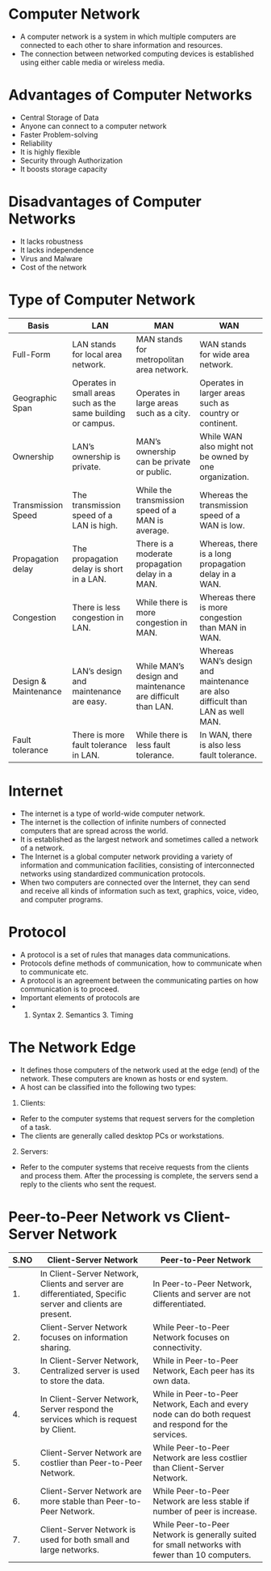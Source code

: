 # Computer Network

- A computer network is a system in which multiple computers are connected to each other to
share information and resources.
- The connection between networked computing devices is established using either cable
media or wireless media. 

# Advantages of Computer Networks

- Central Storage of Data 
- Anyone can connect to a computer network 
- Faster Problem-solving 
- Reliability 
- It is highly flexible 
- Security through Authorization 
- It boosts storage capacity 

# Disadvantages of Computer Networks

- It lacks robustness 
- It lacks independence 
- Virus and Malware 
- Cost of the network 

# Type of Computer Network

| Basis                | LAN                                                           | MAN                                                        | WAN                                                                           |
|----------------------|---------------------------------------------------------------|------------------------------------------------------------|-------------------------------------------------------------------------------|
| Full-Form            | LAN stands for local area network.                            | MAN stands for metropolitan area network.                  | WAN stands for wide area network.                                             |
| Geographic Span      | Operates in small areas such as the same building or campus.  | Operates in large areas such as a city.                    | Operates in larger areas such as country or continent.                        |
| Ownership            | LAN’s ownership is private.                                   | MAN’s ownership can be private or public.                  | While WAN also might not be owned by one organization.                        |
| Transmission Speed   | The transmission speed of a LAN is high.                      | While the transmission speed of a MAN is average.          | Whereas the transmission speed of a WAN is low.                               |
| Propagation delay    | The propagation delay is short in a LAN.                      | There is a moderate propagation delay in a MAN.            | Whereas, there is a long propagation delay in a WAN.                          |
| Congestion           | There is less congestion in LAN.                              | While there is more congestion in MAN.                     | Whereas there is more congestion than MAN in WAN.                             |
| Design & Maintenance | LAN’s design and maintenance are easy.                        | While MAN’s design and maintenance are difficult than LAN. | Whereas WAN’s design and maintenance are also difficult than LAN as well MAN. |
| Fault tolerance      | There is more fault tolerance in LAN.                         | While there is less fault tolerance.                       | In WAN, there is also less fault tolerance.                                   |

# Internet

- The internet is a type of world-wide computer network.
- The internet is the collection of infinite numbers of connected computers that are spread across
the world.
- It is established as the largest network and sometimes called a network of a network.
- The Internet is a global computer network providing a variety of information and
communication facilities, consisting of interconnected networks using standardized
communication protocols.
- When two computers are connected over the Internet, they can send and receive all kinds of
information such as text, graphics, voice, video, and computer programs.

# Protocol

- A protocol is a set of rules that manages data communications.
- Protocols define methods of communication, how to communicate when to communicate etc.
- A protocol is an agreement between the communicating parties on how communication is to
proceed.
- Important elements of protocols are
- 1. Syntax 2. Semantics 3. Timing

# The Network Edge
- It defines those computers of the network used at the edge (end) of the network. These computers are known as hosts or end system.
- A host can be classified into the following two types:
1. Clients: 
- Refer to the computer systems that request servers for the completion of a task.
- The clients are generally called desktop PCs or workstations.
2. Servers:
- Refer to the computer systems that receive requests from the clients and process them. After the processing is complete, the servers send a reply to the clients who sent the request.

# Peer-to-Peer Network vs Client-Server Network     

| S.NO | Client-Server Network                                                                                     | Peer-to-Peer Network                                                                                 |
|------|-----------------------------------------------------------------------------------------------------------|------------------------------------------------------------------------------------------------------|
| 1.   | In Client-Server Network, Clients and server are differentiated, Specific server and clients are present. | In Peer-to-Peer Network, Clients and server are not differentiated.                                  |
| 2.   | Client-Server Network focuses on information sharing.                                                     | While Peer-to-Peer Network focuses on connectivity.                                                  |
| 3.   | In Client-Server Network, Centralized server is used to store the data.                                   | While in Peer-to-Peer Network, Each peer has its own data.                                           |
| 4.   | In Client-Server Network, Server respond the services which is request by Client.                         | While in Peer-to-Peer Network, Each and every node can do both request and respond for the services. |
| 5.   | Client-Server Network are costlier than Peer-to-Peer Network.                                             | While Peer-to-Peer Network are less costlier than Client-Server Network.                             |
| 6.   | Client-Server Network are more stable than Peer-to-Peer Network.                                          | While Peer-to-Peer Network are less stable if number of peer is increase.                            |
| 7.   | Client-Server Network is used for both small and large networks.                                          | While Peer-to-Peer Network is generally suited for small networks with fewer than 10 computers.      |
